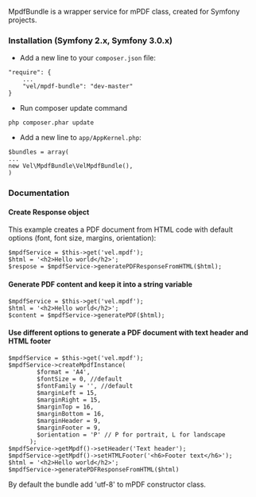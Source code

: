 MpdfBundle is a wrapper service for mPDF class, created for Symfony projects.
### Installation (Symfony 2.x, Symfony 3.0.x)

* Add a new line to your ```composer.json``` file:

```
"require": {
    ...
    "vel/mpdf-bundle": "dev-master"
}
```
* Run composer update command
```
php composer.phar update
```
* Add a new line to ```app/AppKernel.php```:
```
$bundles = array(
...
new Vel\MpdfBundle\VelMpdfBundle(),
)
```

### Documentation
#### Create Response object
This example creates a PDF document from HTML code with default options (font, font size, margins, orientation):
```
$mpdfService = $this->get('vel.mpdf');
$html = '<h2>Hello world</h2>';
$respose = $mpdfService->generatePDFResponseFromHTML($html);
```
#### Generate PDF content and keep it into a string variable
```
$mpdfService = $this->get('vel.mpdf');
$html = '<h2>Hello world</h2>';
$content = $mpdfService->generatePDF($html);
````
#### Use different options to generate a PDF document with text header and HTML footer
```
$mpdfService = $this->get('vel.mpdf');
$mpdfService->createMpdfInstance(
        $format = 'A4',
        $fontSize = 0, //default
        $fontFamily = '', //default
        $marginLeft = 15,
        $marginRight = 15,
        $marginTop = 16,
        $marginBottom = 16,
        $marginHeader = 9,
        $marginFooter = 9,
        $orientation = 'P' // P for portrait, L for landscape
      );
$mpdfService->getMpdf()->setHeader('Text header');
$mpdfService->getMpdf()->setHTMLFooter('<h6>Footer text</h6>');
$html = '<h2>Hello world</h2>';
$mpdfService->generatePDFResponseFromHTML($html)
```
By default the bundle add 'utf-8' to mPDF constructor class.
